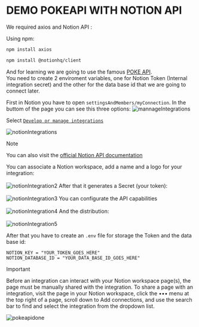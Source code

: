 #  DEMO POKEAPI WITH NOTION API 

We required axios and Notion API : 

Using npm: 

```bash
npm install axios
```


```bash
npm install @notionhq/client
```
And for learning we are going to use the famous <a href="https://pokeapi.co/">POKE API</a>. <br>
You need to create 2 enviroment variables, one for Notion Token (Internal integration secret) and the other for the data base id that we are going to connect later.

First in Notion you have to open `settingsAndMembers/myConnection`. In the buttom of the page you can see this three options: 
![mannageIntegrations](https://github.com/xVrzBx/Hacktion/assets/91161604/a9a978cc-f48d-4e77-8fdc-41db6dbad297)

Select <a href="https://www.notion.so/my-integrations">`Develop or manage integrations` </a> 

![notionIntegrations](https://github.com/xVrzBx/Hacktion/assets/91161604/89cc62f2-e13c-4084-8e18-ae97f936c1dc)


>[!NOTE]
> You can also visit the <a href="https://developers.notion.com/">official Notion API documentation</a>

You can associate a Notion workspace, add a name and a logo for your integration:  <br><br>
![notionIntegration2](https://github.com/xVrzBx/Hacktion/assets/91161604/18cb8f71-8e2c-4025-9cf5-29e1ddac99ca)
After that it generates a Secret (your token): <br><br>
![notionIntegration3](https://github.com/xVrzBx/Hacktion/assets/91161604/db131672-108e-4dc4-94d6-14b71360d2eb)
You can configurate the API capabilities <br><br>
![notionIntegration4](https://github.com/xVrzBx/Hacktion/assets/91161604/2af702c0-ef94-4848-a7bc-271ac58ccb2e)
And the distribution: <br><br>
![notionIntegration5](https://github.com/xVrzBx/Hacktion/assets/91161604/333f7df3-1adc-4024-b669-220ddcb931a2)

After that you have to create an `.env` file for storage the Token and the data base id:

```
NOTION_KEY = "YOUR_TOKEN_GOES_HERE"
NOTION_DATABASE_ID = "YOUR_DATA_BASE_ID_GOES_HERE" 
```

>[!IMPORTANT]
> Before an integration can interact with your Notion workspace page(s), the page must be manually shared with the integration. To share a page with an integration, visit the page in your Notion workspace, click the ••• menu at the top right of a page, scroll down to Add connections, and use the search bar to find and select the integration from the dropdown list.



![pokeapidone](https://github.com/xVrzBx/Hacktion/assets/91161604/c6aa534d-eb93-430e-8e32-e8d63c5a68c6)
